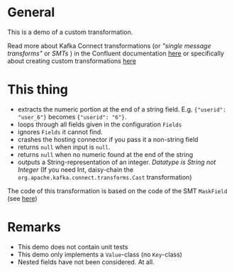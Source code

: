 # General
This is a demo of a custom transformation.

Read more about Kafka Connect transformations (or _"single message transforms"_ or _SMTs_ )
in the Confluent documentation [here](https://docs.confluent.io/platform/current/connect/transforms/overview.html
"Connect Transformations | Confluent documentation") or specifically about creating custom transformations
[here](https://docs.confluent.io/platform/current/connect/transforms/custom.html "Custom Transformations |
Confluent documentation")

# This thing
* extracts the numeric portion at the end of a string field. E.g. `{"userid": "user_6"}` becomes `{"userid": "6"}`.
* loops through all fields given in the configuration `Fields`
* ignores `Fields` it cannot find.
* crashes the hosting connector if you pass it a non-string field
* returns `null` when input is `null`.
* returns `null` when no numeric found at the end of the string
* outputs a String-representation of an integer. _Datatype is String not Integer_ (If you need Int, daisy-chain the `org.apache.kafka.connect.transforms.Cast` transformation)

The code of this transformation is based on the code of the SMT `MaskField` (see [here](https://github.com/apache/kafka/blob/trunk/connect/transforms/src/main/java/org/apache/kafka/connect/transforms/MaskField.java "MaskField transformation | Apache Kafka project"))


# Remarks

* This demo does not contain unit tests
* This demo only implements a `Value`-class (no `Key`-class)
* Nested fields have not been considered. At all.
